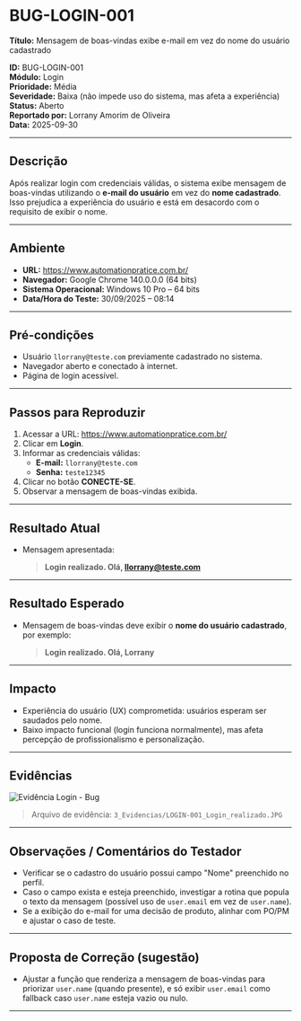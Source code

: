 # BUG-LOGIN-001

**Título:** Mensagem de boas-vindas exibe e-mail em vez do nome do usuário cadastrado

**ID:** BUG-LOGIN-001  
**Módulo:** Login  
**Prioridade:** Média  
**Severidade:** Baixa (não impede uso do sistema, mas afeta a experiência)  
**Status:** Aberto  
**Reportado por:** Lorrany Amorim de Oliveira  
**Data:** 2025-09-30

---

## Descrição
Após realizar login com credenciais válidas, o sistema exibe mensagem de boas-vindas utilizando o **e-mail do usuário** em vez do **nome cadastrado**. Isso prejudica a experiência do usuário e está em desacordo com o requisito de exibir o nome.

---

## Ambiente
- **URL:** https://www.automationpratice.com.br/  
- **Navegador:** Google Chrome 140.0.0.0 (64 bits)  
- **Sistema Operacional:** Windows 10 Pro – 64 bits  
- **Data/Hora do Teste:** 30/09/2025 – 08:14  

---

## Pré-condições
- Usuário `llorrany@teste.com` previamente cadastrado no sistema.  
- Navegador aberto e conectado à internet.  
- Página de login acessível.

---

## Passos para Reproduzir
1. Acessar a URL: https://www.automationpratice.com.br/  
2. Clicar em **Login**.  
3. Informar as credenciais válidas:  
   - **E-mail:** `llorrany@teste.com`  
   - **Senha:** `teste12345`  
4. Clicar no botão **CONECTE-SE**.  
5. Observar a mensagem de boas-vindas exibida.

---

## Resultado Atual
- Mensagem apresentada:  
  > **Login realizado. Olá, llorrany@teste.com**

---

## Resultado Esperado
- Mensagem de boas-vindas deve exibir o **nome do usuário cadastrado**, por exemplo:  
  > **Login realizado. Olá, Lorrany**

---

## Impacto
- Experiência do usuário (UX) comprometida: usuários esperam ser saudados pelo nome.  
- Baixo impacto funcional (login funciona normalmente), mas afeta percepção de profissionalismo e personalização.

---

## Evidências
![Evidência Login - Bug](/3_Evidencias/LOGIN-001_Login_realizado.JPG)

> Arquivo de evidência: `3_Evidencias/LOGIN-001_Login_realizado.JPG`

---

## Observações / Comentários do Testador
- Verificar se o cadastro do usuário possui campo "Nome" preenchido no perfil.  
- Caso o campo exista e esteja preenchido, investigar a rotina que popula o texto da mensagem (possível uso de `user.email` em vez de `user.name`).  
- Se a exibição do e-mail for uma decisão de produto, alinhar com PO/PM e ajustar o caso de teste.

---

## Proposta de Correção (sugestão)
- Ajustar a função que renderiza a mensagem de boas-vindas para priorizar `user.name` (quando presente), e só exibir `user.email` como fallback caso `user.name` esteja vazio ou nulo.

---


